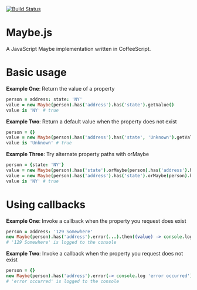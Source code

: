 [![Build Status](https://travis-ci.org/KarlPurk/jsmapper.png)](https://travis-ci.org/KarlPurk/maybe)
# Maybe.js

A JavaScript Maybe implementation written in CoffeeScript.

# Basic usage

**Example One**: Return the value of a property
```coffee
person = address: state: 'NY'
value = new Maybe(person).has('address').has('state').getValue()
value is 'NY' # true
```

**Example Two**: Return a default value when the property does not exist
```coffee
person = {}
value = new Maybe(person).has('address').has('state', 'Unknown').getValue()
value is 'Unknown' # true
```

**Example Three**: Try alternate property paths with orMaybe
```coffee
person = {state: 'NY'}
value = new Maybe(person).has('state').orMaybe(person).has('address').has('state').getValue()
value = new Maybe(person).has('address').has('state').orMaybe(person).has('state').getValue()
value is 'NY' # true
```

# Using callbacks

**Example One**: Invoke a callback when the property you request does exist
```coffee
person = address: '129 Somewhere'
new Maybe(person).has('address').error(...).then((value) -> console.log value)
# '129 Somewhere' is logged to the console
```

**Example Two**: Invoke a callback when the property you request does not exist
```coffee
person = {}
new Maybe(person).has('address').error(-> console.log 'error occurred').then(...)
# 'error occurred' is logged to the console
```
